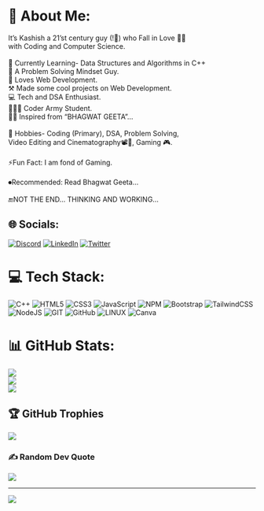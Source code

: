 # 💫 About Me:
It’s Kashish a 21’st century guy (!🐄) who Fall in Love 💖💘<br>with Coding and Computer Science.<br><br>🌱 Currently Learning- Data Structures and Algorithms in C++<br>🔭 A Problem Solving Mindset Guy.<br>💝 Loves Web Development.<br>⚒ Made some cool projects on Web Development.<br>💻 Tech and DSA Enthusiast.<br>👨🏻‍🎓 Coder Army Student.<br>🙏🏻 Inspired from “BHAGWAT GEETA”…<br><br>🏓 Hobbies- Coding (Primary), DSA, Problem Solving,<br>Video Editing and Cinematography📽🎥, Gaming 🎮.<br><br>⚡Fun Fact: I am fond of Gaming.<br><br>⏺Recommended: Read Bhagwat Geeta…<br><br>🔚NOT THE END… THINKING AND WORKING…


## 🌐 Socials:
[![Discord](https://img.shields.io/badge/Discord-%237289DA.svg?logo=discord&logoColor=white)](https://discord.gg/DMGWSmJH) [![LinkedIn](https://img.shields.io/badge/LinkedIn-%230077B5.svg?logo=linkedin&logoColor=white)](https://linkedin.com/in/kashish-pal-a2b010271/) [![Twitter](https://img.shields.io/badge/Twitter-%231DA1F2.svg?logo=Twitter&logoColor=white)](https://twitter.com/pal_kashis45987) 

# 💻 Tech Stack:
![C++](https://img.shields.io/badge/c++-%2300599C.svg?style=for-the-badge&logo=c%2B%2B&logoColor=white) ![HTML5](https://img.shields.io/badge/html5-%23E34F26.svg?style=for-the-badge&logo=html5&logoColor=white) ![CSS3](https://img.shields.io/badge/css3-%231572B6.svg?style=for-the-badge&logo=css3&logoColor=white) ![JavaScript](https://img.shields.io/badge/javascript-%23323330.svg?style=for-the-badge&logo=javascript&logoColor=%23F7DF1E) ![NPM](https://img.shields.io/badge/NPM-%23000000.svg?style=for-the-badge&logo=npm&logoColor=white) ![Bootstrap](https://img.shields.io/badge/bootstrap-%23563D7C.svg?style=for-the-badge&logo=bootstrap&logoColor=white) ![TailwindCSS](https://img.shields.io/badge/tailwindcss-%2338B2AC.svg?style=for-the-badge&logo=tailwind-css&logoColor=white) ![NodeJS](https://img.shields.io/badge/node.js-6DA55F?style=for-the-badge&logo=node.js&logoColor=white) ![GIT](https://img.shields.io/badge/Git-fc6d26?style=for-the-badge&logo=git&logoColor=white) ![GitHub](https://img.shields.io/badge/GitHub-%23121011.svg?style=for-the-badge&logo=github&logoColor=white) ![LINUX](https://img.shields.io/badge/Linux-FCC624?style=for-the-badge&logo=linux&logoColor=black) ![Canva](https://img.shields.io/badge/Canva-%2300C4CC.svg?style=for-the-badge&logo=Canva&logoColor=white)
# 📊 GitHub Stats:
![](https://github-readme-stats.vercel.app/api?username=Kashish-tech2077&theme=radical&hide_border=false&include_all_commits=false&count_private=false)<br/>
![](https://github-readme-streak-stats.herokuapp.com/?user=Kashish-tech2077&theme=radical&hide_border=false)<br/>
![](https://github-readme-stats.vercel.app/api/top-langs/?username=Kashish-tech2077&theme=radical&hide_border=false&include_all_commits=false&count_private=false&layout=compact)

## 🏆 GitHub Trophies
![](https://github-profile-trophy.vercel.app/?username=Kashish-tech2077&theme=monokai&no-frame=false&no-bg=true&margin-w=4)

### ✍️ Random Dev Quote
![](https://quotes-github-readme.vercel.app/api?type=vetical&theme=tokyonight)

---
[![](https://visitcount.itsvg.in/api?id=Kashish-tech2077&icon=8&color=10)](https://visitcount.itsvg.in)

<!-- Proudly created with GPRM ( https://gprm.itsvg.in ) -->
